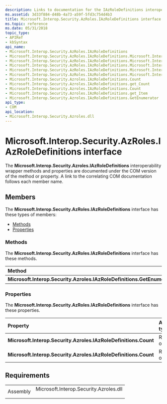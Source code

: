 ```yaml
---
description: Links to documentation for the IAzRoleDefinitions interoperability wrapper methods and properties.
ms.assetid: 3d33f884-d48b-4a73-a59f-5fd3c754d4b3
title: Microsoft.Interop.Security.AzRoles.IAzRoleDefinitions interface
ms.topic: reference
ms.date: 05/31/2018
topic_type: 
- APIRef
- kbSyntax
api_name: 
- Microsoft.Interop.Security.AzRoles.IAzRoleDefinitions
- Microsoft.Interop.Security.AzRoles.IAzRoleDefinitions.Microsoft.Interop.Security.Azroles.IAzRoleDefinitions.GetEnumerator
- Microsoft.Interop.Security.AzRoles.IAzRoleDefinitions.Microsoft.Interop.Security.Azroles.IAzRoleDefinitions.Count
- Microsoft.Interop.Security.AzRoles.IAzRoleDefinitions.Microsoft.Interop.Security.Azroles.IAzRoleDefinitions.get_Count
- Microsoft.Interop.Security.AzRoles.IAzRoleDefinitions.Microsoft.Interop.Security.Azroles.IAzRoleDefinitions.Count
- Microsoft.Interop.Security.AzRoles.IAzRoleDefinitions.Microsoft.Interop.Security.Azroles.IAzRoleDefinitions.get_Item
- Microsoft.Interop.Security.Azroles.IAzRoleDefinitions.Count
- Microsoft.Interop.Security.Azroles.IAzRoleDefinitions.get_Count
- Microsoft.Interop.Security.Azroles.IAzRoleDefinitions.Count
- Microsoft.Interop.Security.Azroles.IAzRoleDefinitions.get_Item
- Microsoft.Interop.Security.Azroles.IAzRoleDefinitions.GetEnumerator
api_type: 
- COM
api_location: 
- Microsoft.Interop.Security.Azroles.dll
---
```


# Microsoft.Interop.Security.AzRoles.IAzRoleDefinitions interface

The **Microsoft.Interop.Security.Azroles.IAzRoleDefinitions** interoperability wrapper methods and properties are documented under the COM version of the method or property. A link to the correlating COM documentation follows each member name.

## Members

The **Microsoft.Interop.Security.AzRoles.IAzRoleDefinitions** interface has these types of members:

-   [Methods](#methods)
-   [Properties](#properties)

### Methods

The **Microsoft.Interop.Security.AzRoles.IAzRoleDefinitions** interface has these methods.



| Method                                                                  | Description                                                                     |
|:------------------------------------------------------------------------|:--------------------------------------------------------------------------------|
| **Microsoft.Interop.Security.Azroles.IAzRoleDefinitions.GetEnumerator** | [**IAzRoleDefinitions::\_NewEnum**](/windows/desktop/api/Azroles/nf-azroles-iazroledefinitions-get__newenum)<br/> |



 

### Properties

The **Microsoft.Interop.Security.AzRoles.IAzRoleDefinitions** interface has these properties.



| Property                                                                   | Access type          | Description                                                                         |
|:---------------------------------------------------------------------------|:---------------------|:------------------------------------------------------------------------------------|
| **Microsoft.Interop.Security.Azroles.IAzRoleDefinitions.Count**<br/> | Read-only<br/> | [**Count Property of IAzRoleDefinitions**](/windows/desktop/api/Azroles/nf-azroles-iazroledefinitions-get_count)<br/> |
| **Microsoft.Interop.Security.Azroles.IAzRoleDefinitions.Count**<br/> | Read-only<br/> | [**Item Property of IAzRoleDefinitions**](/windows/desktop/api/Azroles/nf-azroles-iazroledefinitions-get_item)<br/>   |



 

## Requirements



|                     |                                                                                                                   |
|---------------------|-------------------------------------------------------------------------------------------------------------------|
| Assembly<br/> | <dl> <dt>Microsoft.Interop.Security.Azroles.dll</dt> </dl> |



 

 




